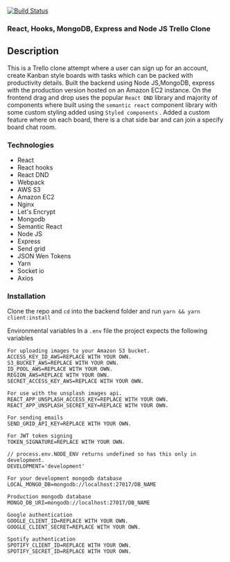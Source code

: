 [![Build Status](https://travis-ci.com/mrndhlovu/react-express-task-monitor.svg?branch=master)](https://travis-ci.com/mrndhlovu/react-express-task-monitor)

### React, Hooks, MongoDB, Express and Node JS Trello Clone

## Description

This is a Trello clone attempt where a user can sign up for an account, create Kanban style boards with tasks which can be packed with productivity details. Built the backend using Node JS,MongoDB, express with the production version hosted on an Amazon EC2 instance. On the frontend drag and drop uses the popular `React DND` library and majority of components where built using the `semantic react` component library with some custom styling added using `Styled components` . Added a custom feature where on each board, there is a chat side bar and can join a specify board chat room.

### Technologies

- React
- React hooks
- React DND
- Webpack
- AWS S3
- Amazon EC2
- Nginx
- Let's Encrypt
- Mongodb
- Semantic React
- Node JS
- Express
- Send grid
- JSON Wen Tokens
- Yarn
- Socket io
- Axios

### Installation

Clone the repo and `cd` into the backend folder and run
`yarn && yarn client:install`

Environmental variables
In a `.env` file the project expects the following variables

```
For uploading images to your Amazon S3 bucket.
ACCESS_KEY_ID_AWS=REPLACE WITH YOUR OWN.
S3_BUCKET_AWS=REPLACE WITH YOUR OWN.
ID_POOL_AWS=REPLACE WITH YOUR OWN.
REGION_AWS=REPLACE WITH YOUR OWN.
SECRET_ACCESS_KEY_AWS=REPLACE WITH YOUR OWN.

For use with the unsplash images api.
REACT_APP_UNSPLASH_ACCESS_KEY=REPLACE WITH YOUR OWN.
REACT_APP_UNSPLASH_SECRET_KEY=REPLACE WITH YOUR OWN.

For sending emails
SEND_GRID_API_KEY=REPLACE WITH YOUR OWN.

For JWT token signing
TOKEN_SIGNATURE=REPLACE WITH YOUR OWN.

// process.env.NODE_ENV returns undefined so has this only in development.
DEVELOPMENT='development'

For your development mongodb database
LOCAL_MONGO_DB=mongodb://localhost:27017/DB_NAME

Production mongodb database
MONGO_DB_URI=mongodb://localhost:27017/DB_NAME

Google authentication
GOOGLE_CLIENT_ID=REPLACE WITH YOUR OWN.
GOOGLE_CLIENT_SECRET=REPLACE WITH YOUR OWN.

Spotify authentication
SPOTIFY_CLIENT_ID=REPLACE WITH YOUR OWN.
SPOTIFY_SECRET_ID=REPLACE WITH YOUR OWN.

```
